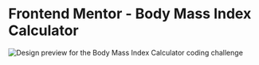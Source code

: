 # Frontend Mentor - Body Mass Index Calculator

![Design preview for the Body Mass Index Calculator coding challenge](./preview.jpg)